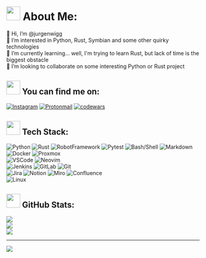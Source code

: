 # <img src="https://cdn-icons-png.flaticon.com/512/4594/4594446.png" width=36> About Me:
👋 Hi, I’m @jurgenwigg<br>👀 I’m interested in Python, Rust, Symbian and some other quirky technologies<br>🌱 I’m currently learning... well, I'm trying to learn Rust, but lack of time is the biggest obstacle<br>💞️ I’m looking to collaborate on some interesting Python or Rust project


## <img src="https://cdn-icons-png.flaticon.com/512/1997/1997928.png" width=36> You can find me on:
[![Instagram](https://img.shields.io/badge/Instagram-E4405F?style=flat&logo=instagram&logoColor=white)](https://instagram.com/jurgenwigg) [![Protonmail](https://img.shields.io/badge/ProtonMail-8B89CC?style=flat&logo=protonmail&logoColor=white)](mailto:jurgenwigg@protonmail.com) [![codewars](https://img.shields.io/badge/Codewars-B1361E?style=flat&logo=Codewars&logoColor=white)](https://www.codewars.com/users/jurgenwigg) 


## <img src="https://cdn-icons-png.flaticon.com/512/900/900967.png" width=36> Tech Stack:
![Python](https://img.shields.io/badge/Python-3776AB?style=flat&logo=python&logoColor=white) ![Rust](https://img.shields.io/badge/Rust-000000?style=flat&logo=rust&logoColor=white) ![RobotFramework](https://img.shields.io/badge/Robot%20Framework-000000?style=flat&logo=robot-framework&logoColor=white) ![Pytest](https://img.shields.io/badge/Pytest-0A9EDC?style=flat&logo=pytest&logoColor=white) ![Bash/Shell](https://img.shields.io/badge/Shell_Script-121011?style=flat&logo=gnu-bash&logoColor=white) ![Markdown](https://img.shields.io/badge/Markdown-000000?style=flat&logo=markdown&logoColor=white)<br>![Docker](https://img.shields.io/badge/docker-%230db7ed.svg?style=flat&logo=docker&logoColor=white) ![Proxmox](https://img.shields.io/badge/promox-E57000?style=flat&logo=proxmox&logoColor=white)<br>![VSCode](https://img.shields.io/badge/Visual_Studio_Code-0078D4?style=flat&logo=visual%20studio%20code&logoColor=white) ![Neovim](https://img.shields.io/badge/NeoVim-%2357A143.svg?&style=flat&logo=neovim&logoColor=white)<br>![Jenkins](https://img.shields.io/badge/Jenkins-D24939?style=flat&logo=Jenkins&logoColor=white) ![GitLab](https://img.shields.io/badge/GitLab-FC6D26?style=flat&logo=gitlab) ![Git](https://img.shields.io/badge/GIT-E44C30?style=flat&logo=git&logoColor=white)<br>![Jira](https://img.shields.io/badge/Jira-0052CC?style=flat&logo=Jira&logoColor=white) ![Notion](https://img.shields.io/badge/Notion-000000?style=flat&logo=notion&logoColor=white) ![Miro](https://img.shields.io/badge/Miro-050038?style=flat&logo=Miro&logoColor=white) ![Confluence](https://img.shields.io/badge/confluence-%23172BF4.svg?style=flat&logo=confluence&logoColor=white)<br>![Linux](https://img.shields.io/badge/Linux-FCC624?style=flat&logo=linux&logoColor=black)

## <img src="https://cdn-icons-png.flaticon.com/512/478/478544.png" width=36> GitHub Stats:
![](https://github-readme-stats.vercel.app/api?username=jurgenwigg&theme=gruvbox&hide_border=true&include_all_commits=true&count_private=false)<br/>
![](https://github-readme-streak-stats.herokuapp.com/?user=jurgenwigg&theme=gruvbox&hide_border=true)<br/>
![](https://github-readme-stats.vercel.app/api/top-langs/?username=jurgenwigg&theme=gruvbox&hide_border=true&include_all_commits=true&count_private=false&layout=compact)

---
[![](https://visitcount.itsvg.in/api?id=jurgenwigg&icon=0&color=2)](https://visitcount.itsvg.in)

<!-- Proudly created with GPRM ( https://gprm.itsvg.in ) -->
